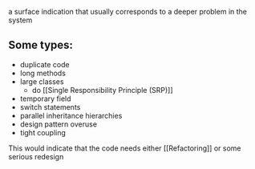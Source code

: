 a surface indication that usually corresponds to a deeper problem in the system

## Some types:
- duplicate code
- long methods
- large classes
	- do [[Single Responsibility Principle (SRP)]]
- temporary field
- switch statements
- parallel inheritance hierarchies
- design pattern overuse
- tight coupling

This would indicate that the code needs either [[Refactoring]] or some serious redesign